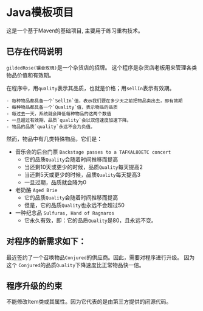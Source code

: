 # Java模板项目

这是一个基于Maven的基础项目, 主要用于练习重构技术。

## 已存在代码说明

`gildedRose(镶金玫瑰)`是一个杂货店的招牌。
这个程序是杂货店老板用来管理各类物品价值和有效期。

在程序中，用`quality`表示其品质，也就是价格；用`sellIn`表示有效期。

    - 每种物品都具备一个`SellIn`值，表示我们要在多少天之前把物品卖出去，即有效期
    - 每种物品都具备一个`Quality`值，表示物品的品质
    - 每过去一天，系统就会降低每种物品的这两个数值
    - 一旦超过有效期，品质`quality`会以双倍速度加速下降。
    - 物品的品质`quality`永远不会为负值。

然而，物品中有几类特殊物品，它们是：

- 音乐会的后台门票 `Backstage passes to a TAFKAL80ETC concert`
    - 它的品质`Quality`会随着时间推移而提高
    - 当还剩10天或更少的时候，品质`Quality`每天提高2
    - 当还剩5天或更少的时候，品质`Quality`每天提高3
    - 一旦过期，品质就会降为0
- 老奶酪 `Aged Brie`
    - 它的品质`Quality`会随着时间推移而提高
    - 但是，它的品质`Quality`也永远不会超过50
- 一种纪念品 `Sulfuras, Hand of Ragnaros`
    - 它永久有效，即：它的品质`Quality`是80，且永远不变。

## 对程序的新需求如下：

最近签约了一个召唤物品`Conjured`的供应商。因此，需要对程序进行升级。
因为这个 `Conjured`的品质`Quality`下降速度比正常物品快一倍。

## 程序升级的约束

不能修改Item类或其属性。因为它代表的是由第三方提供的闭源代码。



